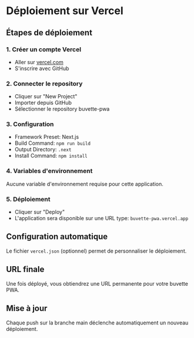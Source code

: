 # Déploiement sur Vercel

## Étapes de déploiement

### 1. Créer un compte Vercel
- Aller sur [vercel.com](https://vercel.com)
- S'inscrire avec GitHub

### 2. Connecter le repository
- Cliquer sur "New Project"
- Importer depuis GitHub
- Sélectionner le repository buvette-pwa

### 3. Configuration
- Framework Preset: Next.js
- Build Command: `npm run build`
- Output Directory: `.next`
- Install Command: `npm install`

### 4. Variables d'environnement
Aucune variable d'environnement requise pour cette application.

### 5. Déploiement
- Cliquer sur "Deploy"
- L'application sera disponible sur une URL type: `buvette-pwa.vercel.app`

## Configuration automatique
Le fichier `vercel.json` (optionnel) permet de personnaliser le déploiement.

## URL finale
Une fois déployé, vous obtiendrez une URL permanente pour votre buvette PWA.

## Mise à jour
Chaque push sur la branche main déclenche automatiquement un nouveau déploiement.
